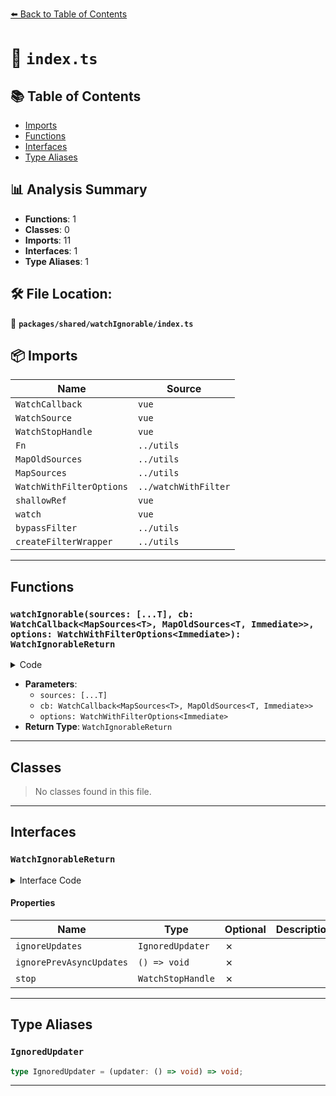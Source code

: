 [⬅️ Back to Table of Contents](../../../index.md)

# 📄 `index.ts`

## 📚 Table of Contents

- [Imports](#imports)
- [Functions](#functions)
- [Interfaces](#interfaces)
- [Type Aliases](#type-aliases)

## 📊 Analysis Summary

- **Functions**: 1
- **Classes**: 0
- **Imports**: 11
- **Interfaces**: 1
- **Type Aliases**: 1

## 🛠️ File Location:
📂 **`packages/shared/watchIgnorable/index.ts`**

## 📦 Imports

| Name | Source |
|------|--------|
| `WatchCallback` | `vue` |
| `WatchSource` | `vue` |
| `WatchStopHandle` | `vue` |
| `Fn` | `../utils` |
| `MapOldSources` | `../utils` |
| `MapSources` | `../utils` |
| `WatchWithFilterOptions` | `../watchWithFilter` |
| `shallowRef` | `vue` |
| `watch` | `vue` |
| `bypassFilter` | `../utils` |
| `createFilterWrapper` | `../utils` |


---

## Functions

### `watchIgnorable(sources: [...T], cb: WatchCallback<MapSources<T>, MapOldSources<T, Immediate>>, options: WatchWithFilterOptions<Immediate>): WatchIgnorableReturn`

<details><summary>Code</summary>

```ts
export function watchIgnorable<T extends Readonly<WatchSource<unknown>[]>, Immediate extends Readonly<boolean> = false>(sources: [...T], cb: WatchCallback<MapSources<T>, MapOldSources<T, Immediate>>, options?: WatchWithFilterOptions<Immediate>): WatchIgnorableReturn
```
</details>

- **Parameters**:
  - `sources: [...T]`
  - `cb: WatchCallback<MapSources<T>, MapOldSources<T, Immediate>>`
  - `options: WatchWithFilterOptions<Immediate>`
- **Return Type**: `WatchIgnorableReturn`

---

## Classes

> No classes found in this file.


---

## Interfaces

### `WatchIgnorableReturn`

<details><summary>Interface Code</summary>

```ts
export interface WatchIgnorableReturn {
  ignoreUpdates: IgnoredUpdater
  ignorePrevAsyncUpdates: () => void
  stop: WatchStopHandle
}
```
</details>

#### Properties

| Name | Type | Optional | Description |
|------|------|----------|-------------|
| `ignoreUpdates` | `IgnoredUpdater` | ✗ |  |
| `ignorePrevAsyncUpdates` | `() => void` | ✗ |  |
| `stop` | `WatchStopHandle` | ✗ |  |


---

## Type Aliases

### `IgnoredUpdater`

```ts
type IgnoredUpdater = (updater: () => void) => void;
```


---